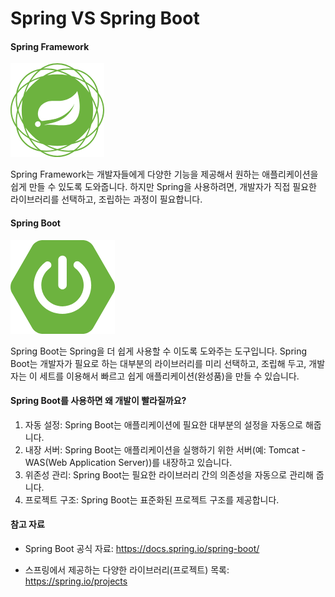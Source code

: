 # Spring VS Spring Boot

#### Spring Framework

![스프링 마크](img/spring/1.png)

Spring Framework는 개발자들에게 다양한 기능을 제공해서 원하는 애플리케이션을 쉽게 만들 수 있도록 도와줍니다. 
하지만 Spring을 사용하려면, 개발자가 직접 필요한 라이브러리를 선택하고, 조립하는 과정이 필요합니다. 

#### Spring Boot

![스프링부트 마크](img/spring/2.png)

Spring Boot는 Spring을 더 쉽게 사용할 수 이도록 도와주는 도구입니다. 
Spring Boot는 개발자가 필요로 하는 대부분의 라이브러리를 미리 선택하고, 조립해 두고, 개발자는 이 세트를 이용해서 빠르고 쉽게 애플리케이션(완성품)을 만들 수 있습니다.


#### Spring Boot를 사용하면 왜 개발이 빨라질까요?

1. 자동 설정: Spring Boot는 애플리케이션에 필요한 대부분의 설정을 자동으로 해줍니다.
2. 내장 서버: Spring Boot는 애플리케이션을 실행하기 위한 서버(예: Tomcat - WAS(Web Application Server))를 내장하고 있습니다. 
3. 위존성 관리: Spring Boot는 필요한 라이브러리 간의 의존성을 자동으로 관리해 줍니다. 
4. 프로젝트 구조: Spring Boot는 표준화된 프로젝트 구조를 제공합니다. 


#### 참고 자료

* Spring Boot 공식 자료: https://docs.spring.io/spring-boot/


* 스프링에서 제공하는 다양한 라이브러리(프로젝트) 목록: https://spring.io/projects
    


